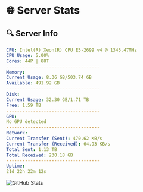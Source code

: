 # 🌐 Server Stats
## 🔍 Server Info
```yaml
CPU: Intel(R) Xeon(R) CPU E5-2699 v4 @ 1345.47MHz
CPU Usage: 5.00%
Cores: 44P | 88T
-----------------------------------
Memory:
Current Usage: 8.36 GB/503.74 GB
Available: 491.92 GB
-----------------------------------
Disk:
Current Usage: 32.30 GB/1.71 TB
Free: 1.59 TB
-----------------------------------
GPU:
No GPU detected
-----------------------------------
Network:
Current Transfer (Sent): 470.62 KB/s
Current Transfer (Received): 64.93 KB/s
Total Sent: 1.13 TB
Total Received: 230.18 GB
-----------------------------------
Uptime:
21d 22h 22m 12s
```
![GitHub Stats](https://img.shields.io/badge/Updated-2025-05-11_15:31:00-blue)